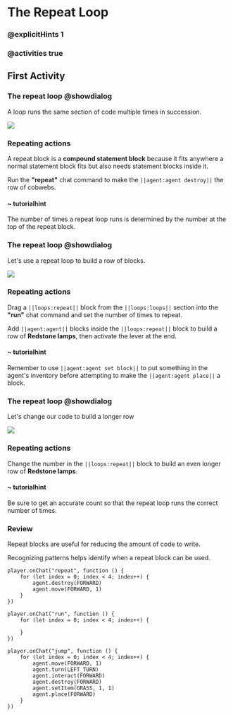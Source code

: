 # The Repeat Loop

### @explicitHints 1

### @activities true

## First Activity

### The repeat loop @showdialog

A loop runs the same section of code multiple times in succession.

![](https://raw.githubusercontent.com/xtopheryoungs/mceduCodeQuest/main/1-saveTheArcade/images/placeholder.gif)

### Repeating actions

A repeat block is a **compound statement block** because it fits anywhere a normal statement block fits but also needs statement blocks inside it.

Run the **"repeat"** chat command to make the ``||agent:agent destroy||`` the row of cobwebs.

#### ~ tutorialhint

The number of times a repeat loop runs is determined by the number at the top of the repeat block.

### The repeat loop @showdialog

Let's use a repeat loop to build a row of blocks.

![](https://raw.githubusercontent.com/xtopheryoungs/mceduCodeQuest/main/1-saveTheArcade/images/placeholder.gif)

### Repeating actions

Drag a ``||loops:repeat||`` block from the ``||loops:loops||`` section into the **"run"** chat command and set the number of times to repeat.

Add ``||agent:agent||`` blocks inside the ``||loops:repeat||`` block to build a row of **Redstone lamps**, then activate the lever at the end.

#### ~ tutorialhint

Remember to use ``||agent:agent set block||`` to put something in the agent's inventory before attempting to make the ``||agent:agent place||`` a block.

### The repeat loop @showdialog

Let's change our code to build a longer row

![](https://raw.githubusercontent.com/xtopheryoungs/mceduCodeQuest/main/1-saveTheArcade/images/placeholder.gif)

### Repeating actions

Change the number in the ``||loops:repeat||`` block to build an even longer row of **Redstone lamps**.

#### ~ tutorialhint

Be sure to get an accurate count so that the repeat loop runs the correct number of times.

### Review

Repeat blocks are useful for reducing the amount of code to write.

Recognizing patterns helps identify when a repeat block can be used.

```template
player.onChat("repeat", function () {
    for (let index = 0; index < 4; index++) {
        agent.destroy(FORWARD)
        agent.move(FORWARD, 1)
    }
})

player.onChat("run", function () {
    for (let index = 0; index < 4; index++) {

    }
})
```

```ghost
player.onChat("jump", function () {
    for (let index = 0; index < 4; index++) {
        agent.move(FORWARD, 1)
        agent.turn(LEFT_TURN)
        agent.interact(FORWARD)
        agent.destroy(FORWARD)
        agent.setItem(GRASS, 1, 1)
        agent.place(FORWARD)
    }
})
```
